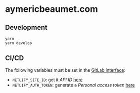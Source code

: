# aymericbeaumet.com

## Development

```
yarn
yarn develop
```

## CI/CD

The following variables must be set in the [GitLab interface](https://gitlab.com/aymericbeaumet/aymericbeaumet.com/settings/ci_cd):

- `NETLIFY_SITE_ID`: get it _API ID_ [here](https://app.netlify.com/sites/aymericbeaumet/settings/general)
- `NETLIFY_AUTH_TOKEN`: generate a _Personal access token_ [here](https://app.netlify.com/account/applications)
